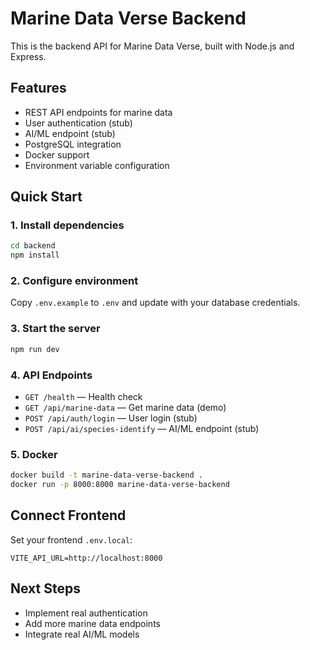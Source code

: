 # Marine Data Verse Backend

This is the backend API for Marine Data Verse, built with Node.js and Express.

## Features
- REST API endpoints for marine data
- User authentication (stub)
- AI/ML endpoint (stub)
- PostgreSQL integration
- Docker support
- Environment variable configuration

## Quick Start

### 1. Install dependencies
```bash
cd backend
npm install
```

### 2. Configure environment
Copy `.env.example` to `.env` and update with your database credentials.

### 3. Start the server
```bash
npm run dev
```

### 4. API Endpoints
- `GET /health` — Health check
- `GET /api/marine-data` — Get marine data (demo)
- `POST /api/auth/login` — User login (stub)
- `POST /api/ai/species-identify` — AI/ML endpoint (stub)

### 5. Docker
```bash
docker build -t marine-data-verse-backend .
docker run -p 8000:8000 marine-data-verse-backend
```

## Connect Frontend
Set your frontend `.env.local`:
```
VITE_API_URL=http://localhost:8000
```

## Next Steps
- Implement real authentication
- Add more marine data endpoints
- Integrate real AI/ML models
